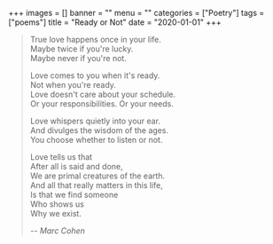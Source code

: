 +++
images = []
banner = ""
menu = ""
categories = ["Poetry"]
tags = ["poems"]
title = "Ready or Not"
date = "2020-01-01"
+++

> True love happens once in your life.  
> Maybe twice if you're lucky.  
> Maybe never if you're not.  
>
> Love comes to you when it's ready.  
> Not when you're ready.  
> Love doesn't care about your schedule.  
> Or your responsibilities. Or your needs.  
>
> Love whispers quietly into your ear.  
> And divulges the wisdom of the ages.  
> You choose whether to listen or not.  
>
> Love tells us that  
> After all is said and done,  
> We are primal creatures of the earth.  
> And all that really matters in this life,  
> Is that we find someone  
> Who shows us  
> Why we exist.  
>  
> -- <cite>Marc Cohen</cite>  
  
